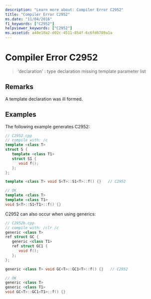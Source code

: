 ```yaml
---
description: "Learn more about: Compiler Error C2952"
title: "Compiler Error C2952"
ms.date: "11/04/2016"
f1_keywords: ["C2952"]
helpviewer_keywords: ["C2952"]
ms.assetid: a40e18a2-d02c-4511-854f-6c6fd6789a1a
---
```

# Compiler Error C2952

> 'declaration' : type declaration missing template parameter list

## Remarks

A template declaration was ill formed.

## Examples

The following example generates C2952:

```cpp
// C2952.cpp
// compile with: /c
template <class T>
struct S {
   template <class T1>
   struct S1 {
      void f();
   };
};

template <class T> void S<T>::S1<T>::f() {}   // C2952

// OK
template <class T>
template <class T1>
void S<T>::S1<T1>::f() {}
```

C2952 can also occur when using generics:

```cpp
// C2952b.cpp
// compile with: /clr /c
generic <class T>
ref struct GC {
   generic <class T1>
   ref struct GC1 {
      void f();
   };
};

generic <class T> void GC<T>::GC1<T>::f() {}   // C2952

// OK
generic <class T>
generic <class T1>
void GC<T>::GC1<T1>::f() {}
```
